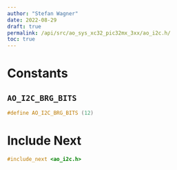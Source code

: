 ```yaml
---
author: "Stefan Wagner"
date: 2022-08-29
draft: true
permalink: /api/src/ao_sys_xc32_pic32mx_3xx/ao_i2c.h/
toc: true
---
```


# Constants

## `AO_I2C_BRG_BITS`

```c
#define AO_I2C_BRG_BITS (12)
```

# Include Next

```c
#include_next <ao_i2c.h>
```
